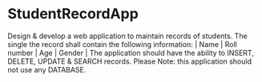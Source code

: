 # StudentRecordApp
Design &amp; develop a web application to maintain records of students. The single the record shall contain the following information:  | Name | Roll number | Age | Gender |   The application should have the ability to INSERT, DELETE, UPDATE &amp; SEARCH records. Please Note: this application should not use any DATABASE.
